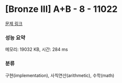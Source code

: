 # [Bronze III] A+B - 8 - 11022 

[문제 링크](https://www.acmicpc.net/problem/11022) 

### 성능 요약

메모리: 19032 KB, 시간: 284 ms

### 분류

구현(implementation), 사칙연산(arithmetic), 수학(math)

